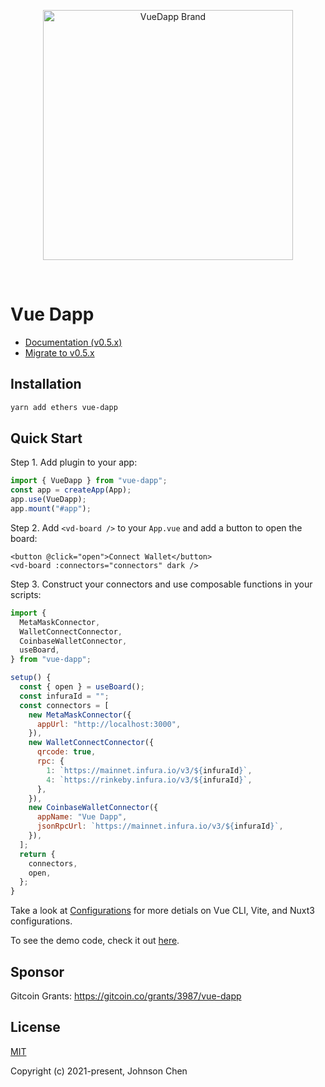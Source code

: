 <p align="center">
  <a href="https://github.com/chnejohnson/vue-dapp/blob/main/demo/src/assets/logo.png">
    <img src="https://github.com/chnejohnson/vue-dapp/blob/main/demo/src/assets/logo.png" alt="VueDapp Brand" style="max-width:100%;" width="400">
  </a>
</p>

<br />

# Vue Dapp

- [Documentation (v0.5.x)](https://vue-dapp-docs.netlify.app/)
- [Migrate to v0.5.x](https://vue-dapp-docs.netlify.app/migration)

## Installation

```bash
yarn add ethers vue-dapp
```

## Quick Start

Step 1. Add plugin to your app:

```javascript
import { VueDapp } from "vue-dapp";
const app = createApp(App);
app.use(VueDapp);
app.mount("#app");
```

Step 2. Add `<vd-board />` to your `App.vue` and add a button to open the board:

```vue
<button @click="open">Connect Wallet</button>
<vd-board :connectors="connectors" dark />
```

Step 3. Construct your connectors and use composable functions in your scripts:

```js
import {
  MetaMaskConnector,
  WalletConnectConnector,
  CoinbaseWalletConnector,
  useBoard,
} from "vue-dapp";

setup() {
  const { open } = useBoard();
  const infuraId = "";
  const connectors = [
    new MetaMaskConnector({
      appUrl: "http://localhost:3000",
    }),
    new WalletConnectConnector({
      qrcode: true,
      rpc: {
        1: `https://mainnet.infura.io/v3/${infuraId}`,
        4: `https://rinkeby.infura.io/v3/${infuraId}`,
      },
    }),
    new CoinbaseWalletConnector({
      appName: "Vue Dapp",
      jsonRpcUrl: `https://mainnet.infura.io/v3/${infuraId}`,
    }),
  ];
  return {
    connectors,
    open,
  };
}
```

Take a look at [Configurations](https://vue-dapp-docs.netlify.app/configurations) for more detials on Vue CLI, Vite, and Nuxt3 configurations.

To see the demo code, check it out [here](https://github.com/chnejohnson/vue-dapp/blob/main/demo/src/App.vue).

## Sponsor

Gitcoin Grants: https://gitcoin.co/grants/3987/vue-dapp

## License

[MIT](https://opensource.org/licenses/MIT)

Copyright (c) 2021-present, Johnson Chen